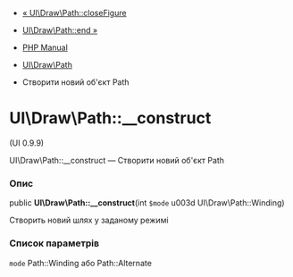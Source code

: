 - [« UI\Draw\Path::closeFigure](ui-draw-path.closefigure.md)
- [UI\Draw\Path::end »](ui-draw-path.end.md)

- [PHP Manual](index.md)
- [UI\Draw\Path](class.ui-draw-path.md)
- Створити новий об'єкт Path

# UI\Draw\Path::\_\_construct

(UI 0.9.9)

UI\Draw\Path::\_\_construct — Створити новий об'єкт Path

### Опис

public **UI\Draw\Path::\_\_construct**(int `$mode` u003d
UI\Draw\Path::Winding)

Створить новий шлях у заданому режимі

### Список параметрів

`mode`
Path::Winding або Path::Alternate
